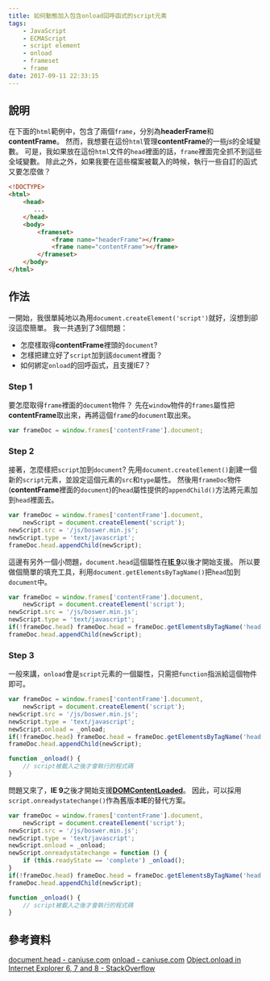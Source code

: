 ```yaml
---
title: 如何動態加入包含onload回呼函式的script元素
tags: 
    - JavaScript
    - ECMAScript
    - script element
    - onload
    - frameset
    - frame
date: 2017-09-11 22:33:15
---
```


## 說明
在下面的`html`範例中，包含了兩個`frame`，分別為**headerFrame**和**contentFrame**。 然而，我想要在這份`html`管理**contentFrame**的一些*js*的全域變數。 可是，我如果放在這份`html`文件的`head`裡面的話，`frame`裡面完全抓不到這些全域變數。 除此之外，如果我要在這些檔案被載入的時候，執行一些自訂的函式又要怎麼做？

``` html
<!DOCTYPE>
<html>
    <head>
       ...
    </head>
    <body>
        <frameset>
            <frame name="headerFrame"></frame>
            <frame name="contentFrame"></frame>
        </frameset>
    </body>
</html>
```

## 作法
一開始，我很單純地以為用`document.createElement('script')`就好，沒想到卻沒這麼簡單。 我一共遇到了3個問題：
* 怎麼樣取得**contentFrame**裡頭的`document`?
* 怎樣把建立好了`script`加到該`document`裡面？
* 如何綁定`onload`的回呼函式，且支援IE7？

### Step 1
要怎麼取得`frame`裡面的`document`物件？ 先在`window`物件的`frames`屬性把**contentFrame**取出來，再將這個`frame`的`document`取出來。
``` javascript
var frameDoc = window.frames['contentFrame'].document;
```

### Step 2
接著，怎麼樣把`script`加到`document`? 先用`document.createElement()`創建一個新的`script`元素，並設定這個元素的`src`和`type`屬性。 然後用`frameDoc`物件(**contentFrame**裡面的`document`)的`head`屬性提供的`appendChild()`方法將元素加到`head`裡面去。
``` javascript
var frameDoc = window.frames['contentFrame'].document,
    newScript = document.createElement('script');
newScript.src = '/js/boswer.min.js';
newScript.type = 'text/javascript';
frameDoc.head.appendChild(newScript);
```

這邊有另外一個小問題，`document.head`這個屬性在[**IE 9**](http://caniuse.com/#feat=documenthead)以後才開始支援。 所以要做個簡單的填充工具，利用`document.getElementsByTagName()`把`head`加到`document`中。
``` javascript
var frameDoc = window.frames['contentFrame'].document,
    newScript = document.createElement('script');
newScript.src = '/js/boswer.min.js';
newScript.type = 'text/javascript';
if(!frameDoc.head) frameDoc.head = frameDoc.getElementsByTagName('head')[0];
frameDoc.head.appendChild(newScript);
```

### Step 3
一般來講，`onload`會是`script`元素的一個屬性，只需把`function`指派給這個物件即可。
``` javascript
var frameDoc = window.frames['contentFrame'].document,
    newScript = document.createElement('script');
newScript.src = '/js/boswer.min.js';
newScript.type = 'text/javascript';
newScript.onload = _onload;
if(!frameDoc.head) frameDoc.head = frameDoc.getElementsByTagName('head')[0];
frameDoc.head.appendChild(newScript);

function _onload() {
    // script被載入之後才會執行的程式碼
}
```

問題又來了，**IE 9**之後才開始支援[**DOMContentLoaded**](http://caniuse.com/#search=onload)。 因此，可以採用`script.onreadystatechange()`作為舊版本**IE**的替代方案。
``` javascript
var frameDoc = window.frames['contentFrame'].document,
    newScript = document.createElement('script');
newScript.src = '/js/boswer.min.js';
newScript.type = 'text/javascript';
newScript.onload = _onload;
newScript.onreadystatechange = function () {
    if (this.readyState == 'complete') _onload();
}
if(!frameDoc.head) frameDoc.head = frameDoc.getElementsByTagName('head')[0];
frameDoc.head.appendChild(newScript);

function _onload() {
    // script被載入之後才會執行的程式碼
}
```

## 參考資料
[document.head - caniuse.com](http://caniuse.com/#feat=documenthead)
[onload - caniuse.com](http://caniuse.com/#search=onload)
[Object.onload in Internet Explorer 6, 7 and 8 - StackOverflow](https://stackoverflow.com/questions/6806584/object-onload-in-internet-explorer-6-7-and-8)